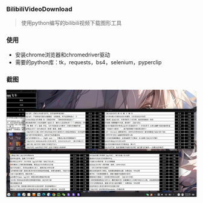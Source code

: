 ### BilibiliVideoDownload

>  使用python编写的bilibili视频下载图形工具

### 使用

- 安装chrome浏览器和chromedriver驱动
- 需要的python库：tk，requests，bs4，selenium，pyperclip

### 截图

![](images/截图_选择区域_20241209231632.jpg)

### 
